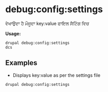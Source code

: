 # debug:config:settings
ਵੇਖਾਉਦਾ ਹੈ ਮੌਜੂਦਾ key:value ਫਾਇਲ ਸੈਟਿੰਗ ਵਿਚ

**Usage:**
```
drupal debug:config:settings
dcs
```

## Examples
* Displays key:value as per the settings file
```
drupal debug:config:settings
```
